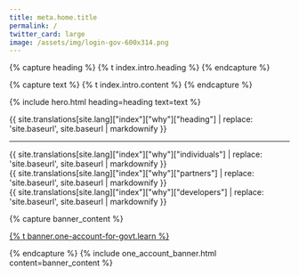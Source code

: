 ```yaml
---
title: meta.home.title
permalink: /
twitter_card: large
image: /assets/img/login-gov-600x314.png
---
```


{% capture heading %}
{% t index.intro.heading %}
{% endcapture %}

{% capture text %}
{% t index.intro.content %}
{% endcapture %}

{% include hero.html heading=heading text=text %}

<div class="bg-white">
  <div class="container why-login-gov">
    <div>{{ site.translations[site.lang]["index"]["why"]["heading"] | replace: 'site.baseurl', site.baseurl | markdownify }}</div>
    <hr>
    <div class="grid-row">
      <div class="tablet:grid-col">
        {{ site.translations[site.lang]["index"]["why"]["individuals"] | replace: 'site.baseurl', site.baseurl | markdownify }}
      </div>
      <div class="tablet:grid-col">
        {{ site.translations[site.lang]["index"]["why"]["partners"] | replace: 'site.baseurl', site.baseurl | markdownify }}
      </div>
      <div class="tablet:grid-col">
        {{ site.translations[site.lang]["index"]["why"]["developers"] | replace: 'site.baseurl', site.baseurl | markdownify }}
      </div>
    </div>
  </div>
</div>

{% capture banner_content %}

  <p><a class="learn-account-creation link" href="{{ site.baseurl }}/create-an-account">{% t banner.one-account-for-govt.learn %}</a></p>
{% endcapture %}
{% include one_account_banner.html content=banner_content %}
